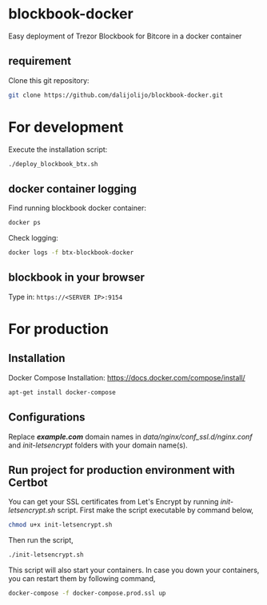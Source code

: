 # blockbook-docker
Easy deployment of Trezor Blockbook for Bitcore in a docker container

## requirement
Clone this git repository:
```sh
git clone https://github.com/dalijolijo/blockbook-docker.git
```

# For development
Execute the installation script:
```sh
./deploy_blockbook_btx.sh
```

## docker container logging
Find running blockbook docker container:
```sh
docker ps
```
Check logging:
```sh
docker logs -f btx-blockbook-docker 
```

## blockbook in your browser
Type in: ``https://<SERVER IP>:9154`` 


# For production 

## Installation
Docker Compose Installation: https://docs.docker.com/compose/install/
```sh
apt-get install docker-compose
```

## Configurations
Replace ***example.com*** domain names in *data/nginx/conf_ssl.d/nginx.conf* and *init-letsencrypt* folders with your domain name(s).

## Run project for production environment with Certbot
You can get your SSL certificates from Let's Encrypt by running *init-letsencrypt.sh* script. 
First make the script executable by command below,
```sh
chmod u+x init-letsencrypt.sh 
```

Then run the script,

```sh
./init-letsencrypt.sh
```

This script will also start your containers. In case you down your containers, you can restart them by following command,

```sh
docker-compose -f docker-compose.prod.ssl up
```
